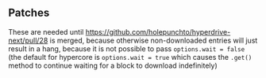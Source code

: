 ## Patches

These are needed until https://github.com/holepunchto/hyperdrive-next/pull/28 is
merged, because otherwise non-downloaded entries will just result in a hang,
because it is not possible to pass `options.wait = false` (the default for
hypercore is `options.wait = true` which causes the `.get()` method to continue
waiting for a block to download indefinitely)
